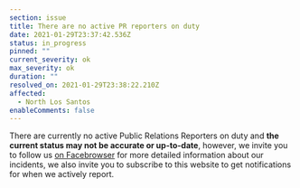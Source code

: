 ```yaml
---
section: issue
title: There are no active PR reporters on duty
date: 2021-01-29T23:37:42.536Z
status: in_progress
pinned: ""
current_severity: ok
max_severity: ok
duration: ""
resolved_on: 2021-01-29T23:38:22.210Z
affected:
  - North Los Santos
enableComments: false
---
```

There are currently no active Public Relations Reporters on duty and **the current status may not be accurate or up-to-date**, however, we invite you to follow us [on Facebrowser](https://face.gta.world/pages/LSFire) for more detailed information about our incidents, we also invite you to subscribe to this website to get notifications for when we actively report.